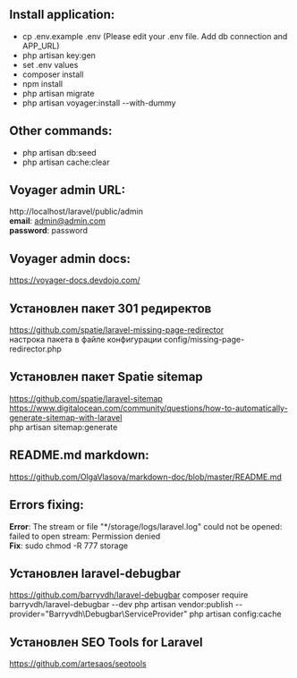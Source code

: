 ## Install application:<br/>
- cp .env.example .env (Please edit your .env file. Add db connection and APP_URL)
- php artisan key:gen
- set .env values
- composer install
- npm install
- php artisan migrate
- php artisan voyager:install --with-dummy

## Other commands:<br/>
- php artisan db:seed 
- php artisan cache:clear

## Voyager admin URL:<br/>
http://localhost/laravel/public/admin<br/>
<strong>email</strong>: admin@admin.com<br/>
<strong>password</strong>: password<br/>

## Voyager admin docs:<br/>
https://voyager-docs.devdojo.com/<br/>

## Установлен пакет 301 редиректов
https://github.com/spatie/laravel-missing-page-redirector<br/>
настрока пакета в файле конфигурации config/missing-page-redirector.php<br/>

## Установлен пакет Spatie sitemap
https://github.com/spatie/laravel-sitemap<br/>
https://www.digitalocean.com/community/questions/how-to-automatically-generate-sitemap-with-laravel<br/>
php artisan sitemap:generate

## README.md markdown:<br/>
https://github.com/OlgaVlasova/markdown-doc/blob/master/README.md<br/>

## Errors fixing:
<strong>Error</strong>: The stream or file "*/storage/logs/laravel.log" could not be opened: failed to open stream: Permission denied<br/>
<strong>Fix</strong>: sudo chmod -R 777 storage

## Установлен laravel-debugbar
https://github.com/barryvdh/laravel-debugbar
composer require barryvdh/laravel-debugbar --dev
php artisan vendor:publish --provider="Barryvdh\Debugbar\ServiceProvider"
php artisan config:cache

## Установлен SEO Tools for Laravel
https://github.com/artesaos/seotools
